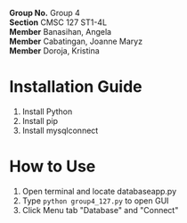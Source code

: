 **Group No.** Group 4 <br/>
**Section** CMSC 127 ST1-4L <br/>
**Member** Banasihan, Angela <br/>
**Member** Cabatingan, Joanne Maryz <br/>
**Member** Doroja, Kristina <br/>

# Installation Guide
1. Install Python
2. Install pip
3. Install mysqlconnect

# How to Use
1. Open terminal and locate databaseapp.py
2. Type `python group4_127.py` to open GUI
3. Click Menu tab "Database" and "Connect"
